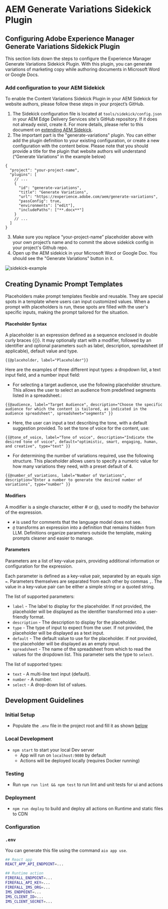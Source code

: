 # AEM Generate Variations Sidekick Plugin

## Configuring Adobe Experience Manager Generate Variations Sidekick Plugin

This section lists down the steps to configure the Experience Manager Generate Variations Sidekick Plugin. With this plugin, you can generate variations of marketing copy while authoring documents in Microsoft Word or Google Docs.

### Add configuration to your AEM Sidekick

To enable the Content Variations Sidekick Plugin in your AEM Sidekick for website authors, please follow these steps in your project’s GitHub.

1. The Sidekick configuration file is located at `tools/sidekick/config.json` in your AEM Edge Delivery Services site's GitHub repository. If it does not already exist, create it. For more details, please refer to this document on [extending AEM Sidekick]([https://www.hlx.live/docs/sidekick#customizing-the-sidekick](https://www.aem.live/developer/sidekick-customization)).
2. The important part is the "generate-variations" plugin. You can either add the plugin definition to your existing configuration, or create a new configuration with the content below. Please note that you should provide a title for the plugin that website authors will understand (“Generate Variations” in the example below)
```json5
{
  "project": "your-project-name",
  "plugins": [
    // ...
    {
      "id": "generate-variations",
      "title": "Generate Variations",
      "url": "https://experience.adobe.com/aem/generate-variations",
      "passConfig": true,
      "environments": ["edit"],
      "includePaths": ["**.docx**"]
    }
    // ...
  ]
}
```
3. Make sure you replace “your-project-name” placeholder above with your own project’s name and to commit the above sidekick config in your project's Github repo.
4. Open up the AEM sidekick in your Microsoft Word or Google Doc. You should see the "Generate Variations" button in it.

![sidekick-example](https://github.com/adobe/aem-genai-assistant/assets/143527/ecc019cc-95c7-4f12-9578-7133dec43e24)

## Creating Dynamic Prompt Templates

Placeholders make prompt templates flexible and reusable. They are special spots in a template where users can input customized values. When a prompt with placeholders is run, these spots are filled with the user's specific inputs, making the prompt tailored for the situation.

#### Placeholder Syntax

A placeholder is an expression defined as a sequence enclosed in double curly braces {{}}. It may optionally start with a modifier, followed by an identifier and optional parameters such as label, description, spreadsheet (if applicable), default value and type. 

`{{@placeholder, label="Placeholder"}}`

Here are the examples of three different input types: a dropdown list, a text input field, and a number input field:

- For selecting a target audience, use the following placeholder structure. This allows the user to select an audience from predefined segments listed in a spreadsheet.:

`{{@audience,
  label="Target Audience",
  description="Choose the specific audience for which the content is tailored, as indicated in the audience spreadsheet",
  spreadsheet="segments"
}}`

- Here, the user can input a text describing the tone, with a default suggestion provided. To set the tone of voice for the content, use: 

`{{@tone_of_voice,
  label="Tone of voice",
  description="Indicate the desired tone of voice",
  default="optimistic, smart, engaging, human, and creative",
  type="text"
}}`

- For determining the number of variations required, use the following structure. This placeholder allows users to specify a numeric value for how many variations they need, with a preset default of 4.

`{{@number_of_variations,
  label="Number of Variations",
  description="Enter a number to generate the desired number of variations",
  type="number"
}}`


#### Modifiers

A modifier is a single character, either # or @, used to modify the behavior of the expression.
- `#` is used for comments that the language model does not see.
- `@` transforms an expression into a definition that remains hidden from LLM. Definitions organize parameters outside the template, making prompts cleaner and easier to manage.

#### Parameters

Parameters are a list of key-value pairs, providing additional information or configuration for the expression.

Each parameter is defined as a key-value pair, separated by an equals sign `=`. Parameters themselves are separated from each other by commas `,`.
The value in a key-value pair can be either a simple string or a quoted string.

The list of supported parameters:
- `label` - The label to display for the placeholder. If not provided, the placeholder will be displayed as the identifier transformed into a user-friendly format.
- `description` - The description to display for the placeholder.
- `type` - The type of input to expect from the user. If not provided, the placeholder will be displayed as a text input.
- `default` - The default value to use for the placeholder. If not provided, the placeholder will be displayed as an empty input.
- `spreadsheet` - The name of the spreadsheet from which to read the values for the dropdown list. This parameter sets the type to `select`.

The list of supported types:
- `text` - A multi-line text input (default).
- `number` - A number.
- `select` - A drop-down list of values.

## Development Guidelines

### Initial Setup

- Populate the `.env` file in the project root and fill it as shown [below](#env)

### Local Development

- `npm start` to start your local Dev server
  - App will run on `localhost:9080` by default
  - Actions will be deployed locally (requires Docker running)

### Testing

- Run `npm run lint && npm test` to run lint and unit tests for ui and actions

### Deployment

- `npm run deploy` to build and deploy all actions on Runtime and static files to CDN

### Configuration

### `.env`

You can generate this file using the command `aio app use`. 

```bash
## React app
REACT_APP_API_ENDPOINT=...

## Runtime action
FIREFALL_ENDPOINT=...
FIREFALL_API_KEY=...
FIREFALL_IMS_ORG=...
IMS_ENDPOINT=...
IMS_CLIENT_ID=...
IMS_CLIENT_SECRET=...
```
